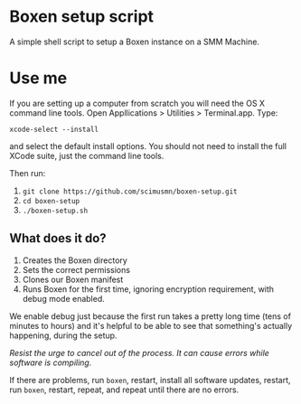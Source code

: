 # Boxen setup script
A simple shell script to setup a Boxen instance on a SMM Machine.

# Use me
If you are setting up a computer from scratch you will need the OS X
command line tools. Open Appllications > Utilities > Terminal.app. Type:

`xcode-select --install`

and select the default install options. You should not need to install the 
full XCode suite, just the command line tools.

Then run:

1. `git clone https://github.com/scimusmn/boxen-setup.git`
1. `cd boxen-setup`
1. `./boxen-setup.sh`

## What does it do?
1. Creates the Boxen directory
1. Sets the correct permissions
1. Clones our Boxen manifest
1. Runs Boxen for the first time, ignoring encryption requirement, with debug mode enabled.

We enable debug just because the first run takes a pretty long time (tens of minutes to hours) and it's helpful to be able to see that something's actually happening, during the setup.

*Resist the urge to cancel out of the process. It can cause errors while software is compiling.*

If there are problems, run `boxen`, restart, install all software updates, 
restart, run `boxen`, restart, repeat, and repeat until there are no errors.
